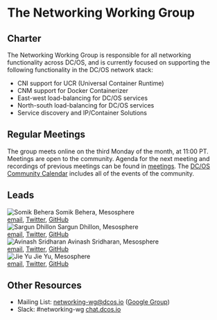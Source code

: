# The Networking Working Group

## Charter
The Networking Working Group is responsible for all networking functionality across DC/OS, and is currently focused on supporting the following functionality in the DC/OS network stack:
* CNI support for UCR (Universal Container Runtime)
* CNM support for Docker Containerizer
* East-west load-balancing for DC/OS services
* North-south load-balancing for DC/OS services
* Service discovery and IP/Container Solutions

## Regular Meetings
The group meets online on the third Monday of the month, at 11:00 PT. Meetings are open to the community. Agenda for the next meeting and recordings of previous meetings can be found in [meetings](meetings). The [DC/OS Community Calendar](https://calendar.google.com/calendar/embed?src=mesosphere.io_1iu6qkkrmnghb61ntfrp5fc46o%40group.calendar.google.com&ctz=America/Los_Angeles) includes all of the events of the community.

## Leads
![Somik Behera](https://avatars2.githubusercontent.com/u/714442?v=3&s=35) Somik Behera, Mesosphere <br> [email](mailto:somik@mesosphere.io), [Twitter](https://twitter.com/strikesme), [GitHub](https://github.com/somikbehera) <br> ![Sargun Dhillon](https://avatars1.githubusercontent.com/u/750148?v=3&s=35) Sargun Dhillon, Mesosphere <br> [email](mailto:sargun@mesosphere.io), [Twitter](https://twitter.com/sargun), [GitHub](https://github.com/sargun) <br> ![Avinash Sridharan](https://avatars3.githubusercontent.com/u/3128730?v=3&s=35) Avinash Sridharan, Mesosphere <br> [email](mailto:avinash@mesosphere.io), [Twitter](https://twitter.com/av1nash_s), [GitHub](https://github.com/asridharan) <br> ![Jie Yu](https://avatars2.githubusercontent.com/u/1778745?v=3&s=35) Jie Yu, Mesosphere <br> [email](mailto:jie@mesosphere.io), [Twitter](https://twitter.com/jie_yu), [GitHub](https://github.com/jieyu)

## Other Resources
* Mailing List: networking-wg@dcos.io ([Google Group](https://groups.google.com/a/dcos.io/forum/#!forum/networking-wg))
* Slack: #networking-wg [chat.dcos.io](http://chat.dcos.io)
